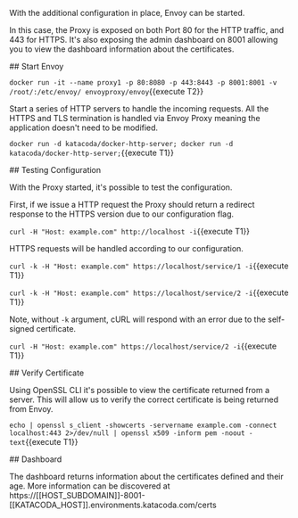 With the additional configuration in place, Envoy can be started.

In this case, the Proxy is exposed on both Port 80 for the HTTP traffic, and 443 for HTTPS. It's also exposing the admin dashboard on 8001 allowing you to view the dashboard information about the certificates. 

## Start Envoy

`docker run -it --name proxy1 -p 80:8080 -p 443:8443 -p 8001:8001 -v /root/:/etc/envoy/ envoyproxy/envoy`{{execute T2}}

Start a series of HTTP servers to handle the incoming requests. All the HTTPS and TLS termination is handled via Envoy Proxy meaning the application doesn't need to be modified. 

`docker run -d katacoda/docker-http-server; docker run -d katacoda/docker-http-server;`{{execute T1}}

## Testing Configuration

With the Proxy started, it's possible to test the configuration.

First, if we issue a HTTP request the Proxy should return a redirect response to the HTTPS version due to our configuration flag.

`curl -H "Host: example.com" http://localhost -i`{{execute T1}}

HTTPS requests will be handled according to our configuration. 

`curl -k -H "Host: example.com" https://localhost/service/1 -i`{{execute T1}}

`curl -k -H "Host: example.com" https://localhost/service/2 -i`{{execute T1}}

Note, without `-k` argument, cURL will respond with an error due to the self-signed certificate.

`curl -H "Host: example.com" https://localhost/service/2 -i`{{execute T1}}

## Verify Certificate

Using OpenSSL CLI it's possible to view the certificate returned from a server. This will allow us to verify the correct certificate is being returned from Envoy.

`echo | openssl s_client -showcerts -servername example.com -connect localhost:443 2>/dev/null | openssl x509 -inform pem -noout -text`{{execute T1}}


## Dashboard

The dashboard returns information about the certificates defined and their age. More information can be discovered at https://[[HOST_SUBDOMAIN]]-8001-[[KATACODA_HOST]].environments.katacoda.com/certs